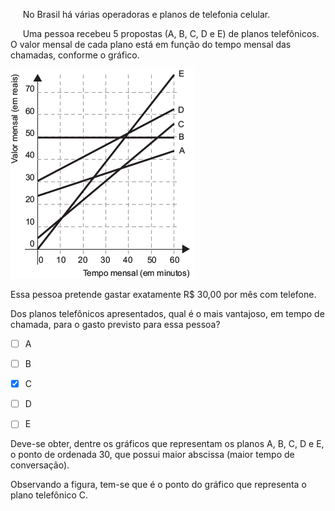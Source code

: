 

     No Brasil há várias operadoras e planos de telefonia celular.

     Uma pessoa recebeu 5 propostas (A, B, C, D e E) de planos telefônicos. O valor mensal de cada plano está em função do tempo mensal das chamadas, conforme o gráfico.

![](4719637d-3313-abba-51ae-d5b8f200e38f.png)

Essa pessoa pretende gastar exatamente R$ 30,00 por mês com telefone.

Dos planos telefônicos apresentados, qual é o mais vantajoso, em tempo de chamada, para o gasto previsto para essa pessoa?



- [ ] A
- [ ] B
- [x] C
- [ ] D
- [ ] E


Deve-se obter, dentre os gráficos que representam os planos A, B, C, D e E, o ponto de ordenada 30, que possui maior abscissa (maior tempo de conversação).

Observando a figura, tem-se que é o ponto do gráfico que representa o plano telefônico C.

        
